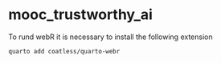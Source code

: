 # mooc_trustworthy_ai

To rund webR it is necessary to install the following extension

```bash
quarto add coatless/quarto-webr
```
